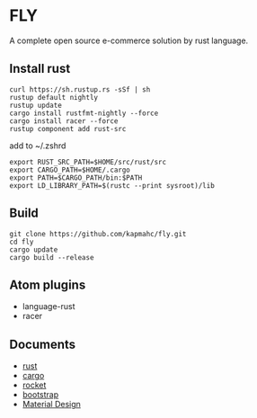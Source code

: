 # FLY

A complete open source e-commerce solution by rust language.

## Install rust

```
curl https://sh.rustup.rs -sSf | sh
rustup default nightly
rustup update
cargo install rustfmt-nightly --force
cargo install racer --force
rustup component add rust-src
```

add to ~/.zshrd

```
export RUST_SRC_PATH=$HOME/src/rust/src
export CARGO_PATH=$HOME/.cargo
export PATH=$CARGO_PATH/bin:$PATH
export LD_LIBRARY_PATH=$(rustc --print sysroot)/lib
```

## Build

```
git clone https://github.com/kapmahc/fly.git
cd fly
cargo update
cargo build --release
```

## Atom plugins

- language-rust
- racer

## Documents

- [rust](https://doc.rust-lang.org/book/second-edition/)
- [cargo](https://crates.io/)
- [rocket](https://rocket.rs/guide/)
- [bootstrap](https://getbootstrap.com/docs/4.0/getting-started/introduction/)
- [Material Design](http://materializecss.com/getting-started.html)
